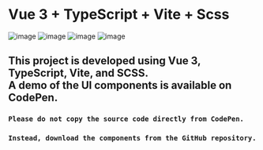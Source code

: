 # Vue 3 + TypeScript + Vite + Scss
![image](https://img.shields.io/badge/Vue%20js-35495E?style=for-the-badge&logo=vuedotjs&logoColor=4FC08D)
![image](https://img.shields.io/badge/Vite-B73BFE?style=for-the-badge&logo=vite&logoColor=FFD62E)
![image](https://img.shields.io/badge/TypeScript-007ACC?style=for-the-badge&logo=typescript&logoColor=white)
![image](https://img.shields.io/badge/-Scss-eee?style=for-the-badge&logo=sass)

This project is developed using Vue 3, TypeScript, Vite, and SCSS. </br>A demo of the UI components is available on CodePen. 
---
### `Please do not copy the source code directly from CodePen.`
### `Instead, download the components from the GitHub repository.`
